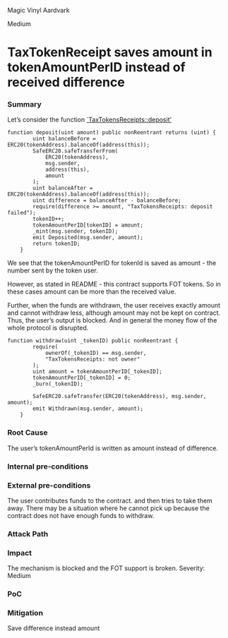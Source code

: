 Magic Vinyl Aardvark

Medium

# TaxTokenReceipt saves amount in tokenAmountPerID instead of received difference

### Summary

Let’s consider the function [`TaxTokensReceipts::deposit'](https://github.com/sherlock-audit/2024-11-debita-finance-v3/blob/main/Debita-V3-Contracts/contracts/Non-Fungible-Receipts/TaxTokensReceipts/TaxTokensReceipt.sol#L59)
```solidity
function deposit(uint amount) public nonReentrant returns (uint) {
        uint balanceBefore = ERC20(tokenAddress).balanceOf(address(this));
        SafeERC20.safeTransferFrom(
            ERC20(tokenAddress),
            msg.sender,
            address(this),
            amount
        );
        uint balanceAfter = ERC20(tokenAddress).balanceOf(address(this));
        uint difference = balanceAfter - balanceBefore;
        require(difference >= amount, "TaxTokensReceipts: deposit failed");
        tokenID++;
        tokenAmountPerID[tokenID] = amount;
        _mint(msg.sender, tokenID);
        emit Deposited(msg.sender, amount);
        return tokenID;
    }
```
We see that the tokenAmountPerID for tokenId is saved as amount - the number sent by the token user.

However, as stated in README - this contract supports FOT tokens. So in these cases amount can be more than the received value.

Further, when the funds are withdrawn, the user receives exactly amount and cannot withdraw less, although amount may not be kept on contract.
Thus, the user’s output is blocked. And in general the money flow of the whole protocol is disrupted.

```solidity
function withdraw(uint _tokenID) public nonReentrant {
        require(
            ownerOf(_tokenID) == msg.sender,
            "TaxTokensReceipts: not owner"
        );
        uint amount = tokenAmountPerID[_tokenID];
        tokenAmountPerID[_tokenID] = 0;
        _burn(_tokenID);

        SafeERC20.safeTransfer(ERC20(tokenAddress), msg.sender, amount);
        emit Withdrawn(msg.sender, amount);
    }
```
### Root Cause

The user’s tokenAmountPerId is written as amount instead of difference.

### Internal pre-conditions

### External pre-conditions

The user contributes funds to the contract. and then tries to take them away.
There may be a situation where he cannot pick up because the contract does not have enough funds to withdraw.

### Attack Path

### Impact
The mechanism is blocked and the FOT support is broken.
Severity: Medium
### PoC

### Mitigation

Save difference instead amount